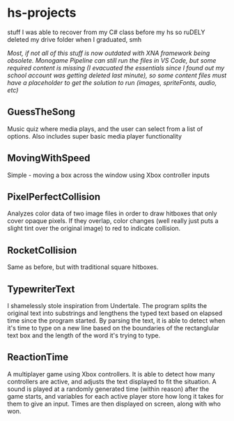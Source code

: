 # hs-projects
stuff I was able to recover from my C# class before my hs so ruDELY deleted my drive folder when I graduated, smh

*Most, if not all of this stuff is now outdated with XNA framework being obsolete. Monogame Pipeline can still run the files in VS Code, but some required content is missing (I evacuated the essentials since I found out my school account was getting deleted last minute), so some content files must have a placeholder to get the solution to run (images, spriteFonts, audio, etc)*

## GuessTheSong
Music quiz where media plays, and the user can select from a list of options. Also includes super basic media player functionality

## MovingWithSpeed
Simple - moving a box across the window using Xbox controller inputs

## PixelPerfectCollision
Analyzes color data of two image files in order to draw hitboxes that only cover opaque pixels. If they overlap, color changes (well really just puts a slight tint over the original image) to red to indicate collision.

## RocketCollision
Same as before, but with traditional square hitboxes.

## TypewriterText
I shamelessly stole inspiration from Undertale. The program splits the original text into substrings and lengthens the typed text based on elapsed time since the program started. By parsing the text, it is able to detect when it's time to type on a new line based on the boundaries of the rectanglular text box and the length of the word it's trying to type.

## ReactionTime
A multiplayer game using Xbox controllers. It is able to detect how many controllers are active, and adjusts the text displayed to fit the situation. A sound is played at a randomly generated time (within reason) after the game starts, and variables for each active player store how long it takes for them to give an input. Times are then displayed on screen, along with who won.
